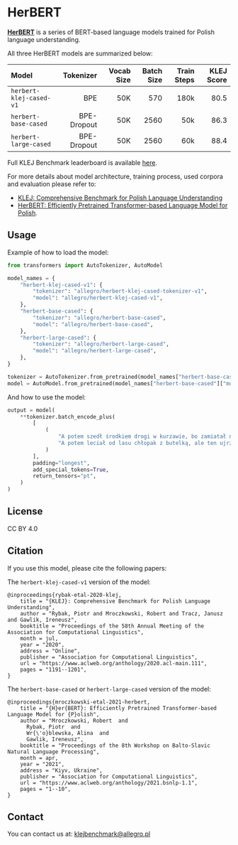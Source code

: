 # HerBERT 
**[HerBERT](https://en.wikipedia.org/wiki/Zbigniew_Herbert)** is a series of BERT-based language models trained for Polish language understanding.

All three HerBERT models are summarized below:

| Model | Tokenizer | Vocab Size | Batch Size | Train Steps | KLEJ Score |
| :---- | --------: | ---------: | ---------: | ----------: | ---------: | 
| `herbert-klej-cased-v1` | BPE | 50K | 570 | 180k | 80.5 |
| `herbert-base-cased` | BPE-Dropout | 50K | 2560 | 50k | 86.3 |
| `herbert-large-cased` | BPE-Dropout | 50K | 2560 | 60k | 88.4 |

Full KLEJ Benchmark leaderboard is available [here](https://klejbenchmark.com/leaderboard). 

For more details about model architecture, training process, used corpora and evaluation please refer to: 
- [KLEJ: Comprehensive Benchmark for Polish Language Understanding](https://www.aclweb.org/anthology/2020.acl-main.111/)
- [HerBERT: Efficiently Pretrained Transformer-based Language Model for Polish](https://www.aclweb.org/anthology/2021.bsnlp-1.1/).


## Usage
Example of how to load the model:
```python
from transformers import AutoTokenizer, AutoModel

model_names = {
    "herbert-klej-cased-v1": {
        "tokenizer": "allegro/herbert-klej-cased-tokenizer-v1", 
        "model": "allegro/herbert-klej-cased-v1",
    },
    "herbert-base-cased": {
        "tokenizer": "allegro/herbert-base-cased", 
        "model": "allegro/herbert-base-cased",
    },
    "herbert-large-cased": {
        "tokenizer": "allegro/herbert-large-cased", 
        "model": "allegro/herbert-large-cased",
    },
}

tokenizer = AutoTokenizer.from_pretrained(model_names["herbert-base-cased"]["tokenizer"])
model = AutoModel.from_pretrained(model_names["herbert-base-cased"]["model"])
```

And how to use the model:
```python
output = model(
    **tokenizer.batch_encode_plus(
        [
            (
                "A potem szedł środkiem drogi w kurzawie, bo zamiatał nogami, ślepy dziad prowadzony przez tłustego kundla na sznurku.",
                "A potem leciał od lasu chłopak z butelką, ale ten ujrzawszy księdza przy drodze okrążył go z dala i biegł na przełaj pól do karczmy."
            )
        ],
        padding="longest",
        add_special_tokens=True,
        return_tensors="pt",
    )
)
```

## License
CC BY 4.0

## Citation
If you use this model, please cite the following papers:

The `herbert-klej-cased-v1` version of the model:
```
@inproceedings{rybak-etal-2020-klej,
    title = "{KLEJ}: Comprehensive Benchmark for Polish Language Understanding",
    author = "Rybak, Piotr and Mroczkowski, Robert and Tracz, Janusz and Gawlik, Ireneusz",
    booktitle = "Proceedings of the 58th Annual Meeting of the Association for Computational Linguistics",
    month = jul,
    year = "2020",
    address = "Online",
    publisher = "Association for Computational Linguistics",
    url = "https://www.aclweb.org/anthology/2020.acl-main.111",
    pages = "1191--1201",
}
```

The `herbert-base-cased` or `herbert-large-cased` version of the model:
```
@inproceedings{mroczkowski-etal-2021-herbert,
    title = "{H}er{BERT}: Efficiently Pretrained Transformer-based Language Model for {P}olish",
    author = "Mroczkowski, Robert  and
      Rybak, Piotr  and
      Wr{\'o}blewska, Alina  and
      Gawlik, Ireneusz",
    booktitle = "Proceedings of the 8th Workshop on Balto-Slavic Natural Language Processing",
    month = apr,
    year = "2021",
    address = "Kiyv, Ukraine",
    publisher = "Association for Computational Linguistics",
    url = "https://www.aclweb.org/anthology/2021.bsnlp-1.1",
    pages = "1--10",
}
```

## Contact
You can contact us at: <a href="mailto:klejbenchmark@allegro.pl">klejbenchmark@allegro.pl</a>
